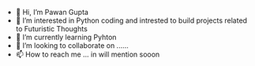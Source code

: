 - 👋 Hi, I’m Pawan Gupta
- 👀 I’m interested in Python coding and intrested to build projects related to Futuristic Thoughts
- 🌱 I’m currently learning Pyhton
- 💞️ I’m looking to collaborate on ......
- 📫 How to reach me ... in will mention sooon

<!---
BunnieCodeX/BunnieCodeX is a ✨ special ✨ repository because its `README.md` (this file) appears on your GitHub profile.
You can click the Preview link to take a look at your changes.
--->
